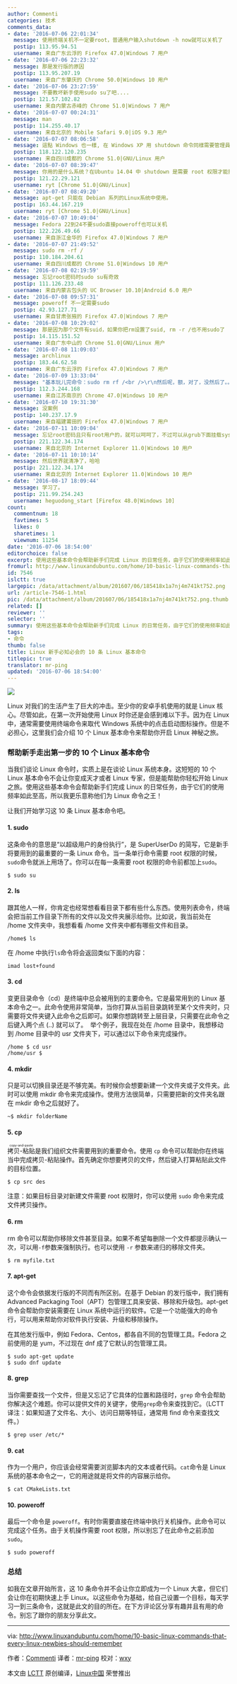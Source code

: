 ```yaml
---
author: Commenti
categories: 技术
comments_data:
- date: '2016-07-06 22:01:34'
  message: 使用终端关机不一定要root，普通用户输入shutdown -h now就可以关机了
  postip: 113.95.94.51
  username: 来自广东云浮的 Firefox 47.0|Windows 7 用户
- date: '2016-07-06 22:23:32'
  message: 那是发行版的原因
  postip: 113.95.207.19
  username: 来自广东肇庆的 Chrome 50.0|Windows 10 用户
- date: '2016-07-06 23:27:59'
  message: 不要教坏新手使用sudo su了吧....
  postip: 121.57.102.82
  username: 来自内蒙古赤峰的 Chrome 51.0|Windows 7 用户
- date: '2016-07-07 00:24:31'
  message: man
  postip: 114.255.40.17
  username: 来自北京的 Mobile Safari 9.0|iOS 9.3 用户
- date: '2016-07-07 08:06:58'
  message: 這點 Windows 也一樣, 在 Windows XP 用 shutdown 命令同樣需要管理員權限, 後面的版本就不需要了.
  postip: 118.122.120.235
  username: 来自四川成都的 Chrome 51.0|GNU/Linux 用户
- date: '2016-07-07 08:39:47'
  message: 你用的是什么系统？在Ubuntu 14.04 中 shutdown 是需要 root 权限才能执行的。
  postip: 121.22.29.121
  username: ryt [Chrome 51.0|GNU/Linux]
- date: '2016-07-07 08:49:20'
  message: apt-get 只能在 Debian 系列的Linux系统中使用。
  postip: 163.44.167.219
  username: ryt [Chrome 51.0|GNU/Linux]
- date: '2016-07-07 10:49:04'
  message: Fedora 22到24不要sudo直接poweroff也可以关机
  postip: 122.226.49.66
  username: 来自浙江金华的 Firefox 47.0|Windows 7 用户
- date: '2016-07-07 21:49:52'
  message: sudo rm -rf /
  postip: 110.184.204.61
  username: 来自四川成都的 Chrome 51.0|Windows 10 用户
- date: '2016-07-08 02:19:59'
  message: 忘记root密码时sudo su有奇效
  postip: 111.126.233.48
  username: 来自内蒙古包头的 UC Browser 10.10|Android 6.0 用户
- date: '2016-07-08 09:57:31'
  message: poweroff 不一定需要sudo
  postip: 42.93.127.71
  username: 来自甘肃张掖的 Firefox 47.0|Windows 7 用户
- date: '2016-07-08 10:29:02'
  message: 那是因为那个文件有suid，如果你把rm设置了suid, rm -r /也不用sudo了
  postip: 14.115.151.52
  username: 来自广东中山的 Chrome 51.0|GNU/Linux 用户
- date: '2016-07-08 11:09:03'
  message: archlinux
  postip: 183.44.62.58
  username: 来自广东云浮的 Firefox 47.0|Windows 7 用户
- date: '2016-07-09 13:33:04'
  message: "基本玩儿完命令：sudo rm rf /<br />\r\n然后呢，额，对了，没然后了。。。"
  postip: 112.3.244.168
  username: 来自江苏南京的 Chrome 47.0|Windows 10 用户
- date: '2016-07-10 19:31:30'
  message: 没案例
  postip: 140.237.17.9
  username: 来自福建莆田的 Firefox 47.0|Windows 7 用户
- date: '2016-07-11 10:09:04'
  message: 忘记root密码且只有root用户的，就可以呵呵了，不过可以从grub下面挂载sysroot来搞定
  postip: 221.122.34.174
  username: 来自北京的 Internet Explorer 11.0|Windows 10 用户
- date: '2016-07-11 10:10:14'
  message: 然后世界就清净了，哈哈
  postip: 221.122.34.174
  username: 来自北京的 Internet Explorer 11.0|Windows 10 用户
- date: '2016-08-17 18:09:44'
  message: 学习了。
  postip: 211.99.254.243
  username: heguodong_start [Firefox 48.0|Windows 10]
count:
  commentnum: 18
  favtimes: 5
  likes: 0
  sharetimes: 1
  viewnum: 11254
date: '2016-07-06 18:54:00'
editorchoice: false
excerpt: 使用这些基本命令会帮助新手们完成 Linux 的日常任务，由于它们的使用频率如此至高，所以我更乐意称他们为 Linux 命令之王！
fromurl: http://www.linuxandubuntu.com/home/10-basic-linux-commands-that-every-linux-newbies-should-remember
id: 7546
islctt: true
largepic: /data/attachment/album/201607/06/185418x1a7nj4m741kt752.png
url: /article-7546-1.html
pic: /data/attachment/album/201607/06/185418x1a7nj4m741kt752.png.thumb.jpg
related: []
reviewer: ''
selector: ''
summary: 使用这些基本命令会帮助新手们完成 Linux 的日常任务，由于它们的使用频率如此至高，所以我更乐意称他们为 Linux 命令之王！
tags:
- 命令
thumb: false
title: Linux 新手必知必会的 10 条 Linux 基本命令
titlepic: true
translator: mr-ping
updated: '2016-07-06 18:54:00'
---
```


![](/data/attachment/album/201607/06/185418x1a7nj4m741kt752.png)


Linux 对我们的生活产生了巨大的冲击。至少你的安卓手机使用的就是 Linux 核心。尽管如此，在第一次开始使用 Linux 时你还是会感到难以下手。因为在 Linux 中，通常需要使用终端命令来取代 Windows 系统中的点击启动图标操作。但是不必担心，这里我们会介绍 10 个 Linux 基本命令来帮助你开启 Linux 神秘之旅。


### 帮助新手走出第一步的 10 个 Linux 基本命令


当我们谈论 Linux 命令时，实质上是在谈论 Linux 系统本身。这短短的 10 个 Linux 基本命令不会让你变成天才或者 Linux 专家，但是能帮助你轻松开始 Linux 之旅。使用这些基本命令会帮助新手们完成 Linux 的日常任务，由于它们的使用频率如此至高，所以我更乐意称他们为 Linux 命令之王！


让我们开始学习这 10 条 Linux 基本命令吧。


#### 1. sudo


这条命令的意思是“以超级用户的身份执行”，是 SuperUserDo 的简写，它是新手将要用到的最重要的一条 Linux 命令。当一条单行命令需要 root 权限的时候，`sudo`命令就派上用场了。你可以在每一条需要 root 权限的命令前都加上`sudo`。



```
$ sudo su

```

#### 2. ls


跟其他人一样，你肯定也经常想看看目录下都有些什么东西。使用列表命令，终端会把当前工作目录下所有的文件以及文件夹展示给你。比如说，我当前处在 /home 文件夹中，我想看看 /home 文件夹中都有哪些文件和目录。



```
/home$ ls

```

在 /home 中执行`ls`命令将会返回类似下面的内容：



```
imad lost+found

```

#### 3. cd


变更目录命令（cd）是终端中总会被用到的主要命令。它是最常用到的 Linux 基本命令之一。此命令使用非常简单，当你打算从当前目录跳转至某个文件夹时，只需要将文件夹键入此命令之后即可。如果你想跳转至上层目录，只需要在此命令之后键入两个点 (..) 就可以了。 ​ 举个例子，我现在处在 /home 目录中，我想移动到 /home 目录中的 usr 文件夹下，可以通过以下命令来完成操作。



```
/home $ cd usr
/home/usr $

```

#### 4. mkdir


只是可以切换目录还是不够完美。有时候你会想要新建一个文件夹或子文件夹。此时可以使用 mkdir 命令来完成操作。使用方法很简单，只需要把新的文件夹名跟在 mkdir 命令之后就好了。



```
~$ mkdir folderName

```

#### 5. cp


<ruby> 拷贝-粘贴 <rp>  （ </rp> <rt>  copy-and-paste </rt> <rp>  ） </rp></ruby>是我们组织文件需要用到的重要命令。使用 `cp` 命令可以帮助你在终端当中完成拷贝-粘贴操作。首先确定你想要拷贝的文件，然后键入打算粘贴此文件的目标位置。



```
$ cp src des

```

注意：如果目标目录对新建文件需要 root 权限时，你可以使用 `sudo` 命令来完成文件拷贝操作。


#### 6. rm


rm 命令可以帮助你移除文件甚至目录。如果不希望每删除一个文件都提示确认一次，可以用`-f`参数来强制执行。也可以使用 `-r` 参数来递归的移除文件夹。



```
$ rm myfile.txt

```

#### 7. apt-get


这个命令会依据发行版的不同而有所区别。在基于 Debian 的发行版中，我们拥有 Advanced Packaging Tool（APT）包管理工具来安装、移除和升级包。apt-get 命令会帮助你安装需要在 Linux 系统中运行的软件。它是一个功能强大的命令行，可以用来帮助你对软件执行安装、升级和移除操作。


在其他发行版中，例如 Fedora、Centos，都各自不同的包管理工具。Fedora 之前使用的是 yum，不过现在 dnf 成了它默认的包管理工具。



```
$ sudo apt-get update
$ sudo dnf update

```

#### 8. grep


当你需要查找一个文件，但是又忘记了它具体的位置和路径时，`grep` 命令会帮助你解决这个难题。你可以提供文件的关键字，使用`grep`命令来查找到它。（LCTT 译注：如果知道了文件名、大小、访问日期等特征，通常用 find 命令来查找文件。）



```
$ grep user /etc/*

```

#### 9. cat


作为一个用户，你应该会经常需要浏览脚本内的文本或者代码。`cat`命令是 Linux 系统的基本命令之一，它的用途就是将文件的内容展示给你。



```
$ cat CMakeLists.txt

```

#### 10. poweroff


最后一个命令是 `poweroff`。有时你需要直接在终端中执行关机操作。此命令可以完成这个任务。由于关机操作需要 root 权限，所以别忘了在此命令之前添加`sudo`。



```
$ sudo poweroff

```

### 总结


如我在文章开始所言，这 10 条命令并不会让你立即成为一个 Linux 大拿，但它们会让你在初期快速上手 Linux。以这些命令为基础，给自己设置一个目标，每天学习一到三条命令，这就是此文的目的所在。在下方评论区分享有趣并且有用的命令。别忘了跟你的朋友分享此文。




---


via: <http://www.linuxandubuntu.com/home/10-basic-linux-commands-that-every-linux-newbies-should-remember>


作者：[Commenti](http://www.linuxandubuntu.com/home/10-basic-linux-commands-that-every-linux-newbies-should-remember#comments) 译者：[mr-ping](https://github.com/mr-ping) 校对：[wxy](https://github.com/wxy)


本文由 [LCTT](https://github.com/LCTT/TranslateProject) 原创编译，[Linux中国](https://linux.cn/) 荣誉推出